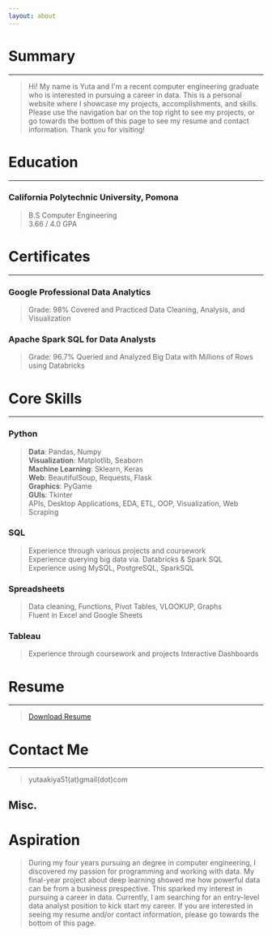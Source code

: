 ```yaml
---
layout: about 
---
```



# Summary
---
> Hi! My name is Yuta and I'm a recent computer engineering graduate who is interested in pursuing a career in data. This is a personal website where I showcase my projects, accomplishments, and skills. Please use the navigation bar on the top right to see my projects, or go towards the bottom of this page to see my resume and contact information. Thank you for visiting!


# Education
---
### California Polytechnic University, Pomona
> B.S Computer Engineering  
> 3.66 / 4.0 GPA  


# Certificates 
---
### Google Professional Data Analytics 
> Grade: 98% 
> Covered and Practiced Data Cleaning, Analysis, and Visualization


### Apache Spark SQL for Data Analysts
>  Grade: 96.7% 
>  Queried and Analyzed Big Data with Millions of Rows using Databricks


# Core Skills  
---
### Python
> **Data**: Pandas, Numpy  
> **Visualization**: Matplotlib, Seaborn    
> **Machine Learning**: Sklearn, Keras    
> **Web**: BeautifulSoup, Requests, Flask   
> **Graphics**: PyGame    
> **GUIs**: Tkinter    
> APIs, Desktop Applications, EDA, ETL, OOP, Visualization, Web Scraping  


### SQL
> Experience through various projects and coursework  
> Experience querying big data via. Databricks & Spark SQL  
> Experience using MySQL, PostgreSQL, SparkSQL  


### Spreadsheets
> Data cleaning, Functions, Pivot Tables, VLOOKUP, Graphs  
> Fluent in Excel and Google Sheets  


### Tableau
> Experience through coursework and projects 
> Interactive Dashboards  


# Resume
---
> <a href="assets/files/resume.pdf" download>Download Resume</a>


# Contact Me 
---
> yutaakiya51(at)gmail(dot)com


Misc.
---
# Aspiration
> During my four years pursuing an degree in computer engineering, I discovered my passion for programming and working with data. My final-year project about deep learning showed me how powerful data can be from a business prespective. This sparked my interest in pursuing a career in data. Currently, I am searching for an entry-level data analyst position to kick start my career. If you are interested in seeing my resume and/or contact information, please go towards the bottom of this page. 
